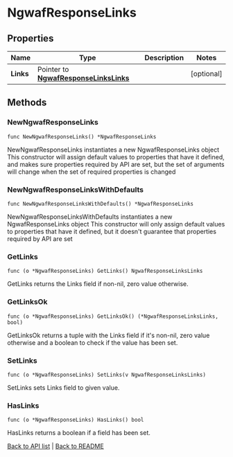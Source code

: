 # NgwafResponseLinks

## Properties

Name | Type | Description | Notes
------------ | ------------- | ------------- | -------------
**Links** | Pointer to [**NgwafResponseLinksLinks**](NgwafResponseLinksLinks.md) |  | [optional] 

## Methods

### NewNgwafResponseLinks

`func NewNgwafResponseLinks() *NgwafResponseLinks`

NewNgwafResponseLinks instantiates a new NgwafResponseLinks object
This constructor will assign default values to properties that have it defined,
and makes sure properties required by API are set, but the set of arguments
will change when the set of required properties is changed

### NewNgwafResponseLinksWithDefaults

`func NewNgwafResponseLinksWithDefaults() *NgwafResponseLinks`

NewNgwafResponseLinksWithDefaults instantiates a new NgwafResponseLinks object
This constructor will only assign default values to properties that have it defined,
but it doesn't guarantee that properties required by API are set

### GetLinks

`func (o *NgwafResponseLinks) GetLinks() NgwafResponseLinksLinks`

GetLinks returns the Links field if non-nil, zero value otherwise.

### GetLinksOk

`func (o *NgwafResponseLinks) GetLinksOk() (*NgwafResponseLinksLinks, bool)`

GetLinksOk returns a tuple with the Links field if it's non-nil, zero value otherwise
and a boolean to check if the value has been set.

### SetLinks

`func (o *NgwafResponseLinks) SetLinks(v NgwafResponseLinksLinks)`

SetLinks sets Links field to given value.

### HasLinks

`func (o *NgwafResponseLinks) HasLinks() bool`

HasLinks returns a boolean if a field has been set.


[Back to API list](../README.md#documentation-for-api-endpoints) | [Back to README](../README.md)


